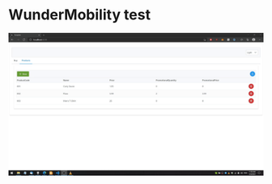 # WunderMobility test

<img src="https://github.com/alcoras/microFrontends/blob/master/WunderMobility/frontend.gif">
